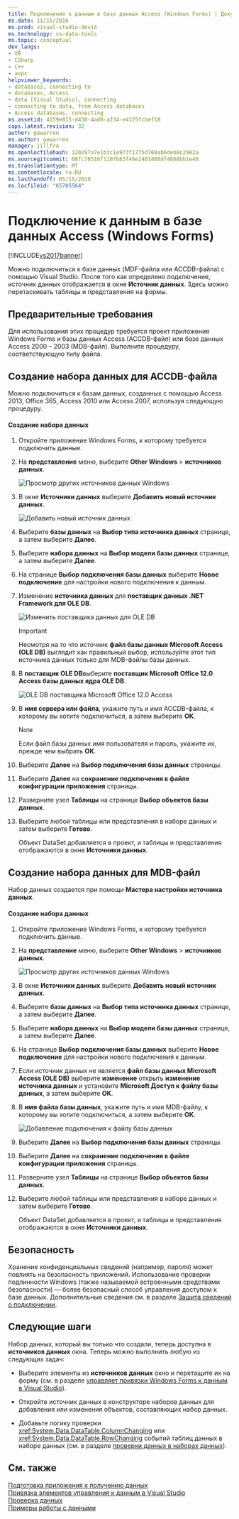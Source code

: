 ```yaml
---
title: Подключение к данным в базе данных Access (Windows Forms) | Документация Майкрософт
ms.date: 11/15/2016
ms.prod: visual-studio-dev14
ms.technology: vs-data-tools
ms.topic: conceptual
dev_langs:
- VB
- CSharp
- C++
- aspx
helpviewer_keywords:
- databases, connecting to
- databases, Access
- data [Visual Studio], connecting
- connecting to data, from Access databases
- Access databases, connecting
ms.assetid: 4159e815-d430-4ad0-a234-e4125fcbef18
caps.latest.revision: 32
author: gewarren
ms.author: gewarren
manager: jillfra
ms.openlocfilehash: 120297a7e1b3c1e973f1775d769ab6deb8c2902a
ms.sourcegitcommit: 08fc78516f1107b83f46e2401888df4868bb1e40
ms.translationtype: MT
ms.contentlocale: ru-RU
ms.lasthandoff: 05/15/2019
ms.locfileid: "65705564"
---
```

# <a name="connect-to-data-in-an-access-database-windows-forms"></a>Подключение к данным в базе данных Access (Windows Forms)
[!INCLUDE[vs2017banner](../includes/vs2017banner.md)]

Можно подключиться к базе данных (MDF-файла или ACCDB-файла) с помощью Visual Studio. После того как определено подключение, источник данных отображается в окне **Источник данных**. Здесь можно перетаскивать таблицы и представления на формы.  
  
## <a name="prerequisites"></a>Предварительные требования  
 Для использования этих процедур требуется проект приложения Windows Forms и базы данных Access (ACCDB-файл) или базе данных Access 2000 – 2003 (MDB-файл). Выполните процедуру, соответствующую типу файла.  
  
## <a name="creating-the-dataset-for-an-accdb-file"></a>Создание набора данных для ACCDB-файла  
 Можно подключиться к базам данных, созданных с помощью Access 2013, Office 365, Access 2010 или Access 2007, используя следующую процедуру.  
  
#### <a name="to-create-the-dataset"></a>Создание набора данных  
  
1. Откройте приложение Windows Forms, к которому требуется подключить данные.  
  
2. На **представление** меню, выберите **Other Windows** > **источников данных**.  
  
     ![Просмотр других источников данных Windows](../data-tools/media/viewdatasources.png "ViewDataSources")  
  
3. В окне **Источники данных** выберите **Добавить новый источник данных**.  
  
     ![Добавить новый источник данных](../data-tools/media/dataaddnewdatasource.png "dataAddNewDataSource")  
  
4. Выберите **базы данных** на **Выбор типа источника данных** странице, а затем выберите **Далее**.  
  
5. Выберите **набора данных** на **Выбор модели базы данных** странице, а затем выберите **Далее**.  
  
6. На странице **Выбор подключения базы данных** выберите **Новое подключение** для настройки нового подключения к данным.  
  
7. Изменение **источника данных** для **поставщик данных .NET Framework для OLE DB**.  
  
     ![Изменить поставщика данных для OLE DB](../data-tools/media/datachangedatasourceoledb.png "dataChangeDataSourceOLEDB")  
  
    > [!IMPORTANT]
    > Несмотря на то что источник **файл базы данных Microsoft Access (OLE DB)** выглядит как правильный выбор, используйте этот тип источника данных только для MDB-файлы базы данных.  
  
8. В **поставщик OLE DB**выберите **поставщик Microsoft Office 12.0 Access базы данных ядра OLE DB**.  
  
     ![OLE DB поставщика Microsoft Office 12.0 Access](../data-tools/media/dataoledbprovideroffice12access.png "dataOLEDBProviderOffice12Access")  
  
9. В **имя сервера или файла**, укажите путь и имя ACCDB-файла, к которому вы хотите подключиться, а затем выберите **ОК**.  
  
    > [!NOTE]
    > Если файл базы данных имя пользователя и пароль, укажите их, прежде чем выбрать **ОК**.  
  
10. Выберите **Далее** на **Выбор подключения базы данных** страницы.  
  
11. Выберите **Далее** на **сохранение подключения в файле конфигурации приложения** страницы.  
  
12. Разверните узел **Таблицы** на странице **Выбор объектов базы данных**.  
  
13. Выберите любой таблицы или представления в наборе данных и затем выберите **Готово**.  
  
     Объект DataSet добавляется в проект, и таблицы и представления отображаются в окне **Источники данных**.  
  
## <a name="creating-the-dataset-for-an-mdb-file"></a>Создание набора данных для MDB-файл  
 Набор данных создается при помощи **Мастера настройки источника данных**.  
  
#### <a name="to-create-the-dataset"></a>Создание набора данных  
  
1. Откройте приложение Windows Forms, к которому требуется подключить данные.  
  
2. На **представление** меню, выберите **Other Windows** > **источников данных**.  
  
     ![Просмотр других источников данных Windows](../data-tools/media/viewdatasources.png "ViewDataSources")  
  
3. В окне **Источники данных** выберите **Добавить новый источник данных**.  
  
4. Выберите **базы данных** на **Выбор типа источника данных** странице, а затем выберите **Далее**.  
  
5. Выберите **набора данных** на **Выбор модели базы данных** странице, а затем выберите **Далее**.  
  
6. На странице **Выбор подключения базы данных** выберите **Новое подключение** для настройки нового подключения к данным.  
  
7. Если источник данных не является **файл базы данных Microsoft Access (OLE DB)** выберите **изменение** открыть **изменение источника данных** и установите **Microsoft Доступ к файлу базы данных**, а затем выберите **ОК**.  
  
8. В **имя файла базы данных**, укажите путь и имя MDB-файлу, к которому вы хотите подключиться, а затем выберите **ОК**.  
  
     ![Добавление подключения к файлу базы данных](../data-tools/media/dataaddconnectionaccessmdb.png "dataAddConnectionAccessMDB")  
  
9. Выберите **Далее** на **Выбор подключения базы данных** страницы.  
  
10. Выберите **Далее** на **сохранение подключения в файле конфигурации приложения** страницы.  
  
11. Разверните узел **Таблицы** на странице **Выбор объектов базы данных**.  
  
12. Выберите любой таблицы или представления в наборе данных и затем выберите **Готово**.  
  
     Объект DataSet добавляется в проект, и таблицы и представления отображаются в окне **Источники данных**.  
  
## <a name="security"></a>Безопасность  
 Хранение конфиденциальных сведений (например, пароля) может повлиять на безопасность приложений. Использование проверки подлинности Windows (также называемой встроенными средствами безопасности) — более безопасный способ управления доступом к базе данных. Дополнительные сведения см. в разделе [Защита сведений о подключении](https://msdn.microsoft.com/library/1471f580-bcd4-4046-bdaf-d2541ecda2f4).  
  
## <a name="next-steps"></a>Следующие шаги  
 Набор данных, который вы только что создали, теперь доступна в **источников данных** окна. Теперь можно выполнить любую из следующих задач:  
  
- Выберите элементы из **источников данных** окно и перетащите их на форму (см. в разделе [управляет привязки Windows Forms к данным в Visual Studio](../data-tools/bind-windows-forms-controls-to-data-in-visual-studio.md)).  
  
- Откройте источник данных в конструкторе наборов данных для добавления или изменения объектов, составляющих набор данных.  
  
- Добавьте логику проверки <xref:System.Data.DataTable.ColumnChanging> или <xref:System.Data.DataTable.RowChanging> событий таблиц данных в наборе данных (см. в разделе [проверки данных в наборах данных](../data-tools/validate-data-in-datasets.md)).  
  
## <a name="see-also"></a>См. также

 [Подготовка приложения к получению данных](https://msdn.microsoft.com/library/c17bdb7e-c234-4f2f-9582-5e55c27356ad)   
 [Привязка элементов управления к данным в Visual Studio](../data-tools/bind-controls-to-data-in-visual-studio.md)   
 [Проверка данных](https://msdn.microsoft.com/library/b3a9ee4e-5d4d-4411-9c56-c811f2b4ee7e)   
 [Примеры работы с данными](https://msdn.microsoft.com/library/15a88fb8-3bee-4962-914d-7a1f8bd40ec4)